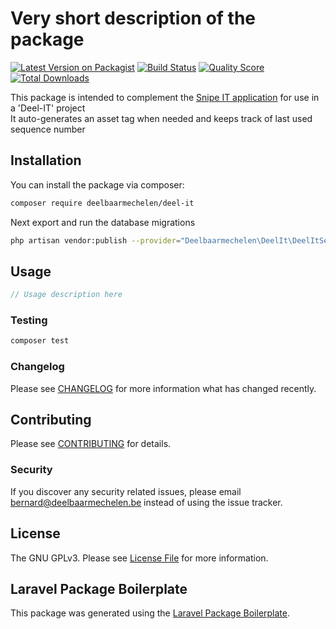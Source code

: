 # Very short description of the package

[![Latest Version on Packagist](https://img.shields.io/packagist/v/deelbaarmechelen/deel-it.svg?style=flat-square)](https://packagist.org/packages/deelbaarmechelen/deel-it)
[![Build Status](https://img.shields.io/travis/deelbaarmechelen/deel-it/master.svg?style=flat-square)](https://travis-ci.org/deelbaarmechelen/deel-it)
[![Quality Score](https://img.shields.io/scrutinizer/g/deelbaarmechelen/deel-it.svg?style=flat-square)](https://scrutinizer-ci.com/g/deelbaarmechelen/deel-it)
[![Total Downloads](https://img.shields.io/packagist/dt/deelbaarmechelen/deel-it.svg?style=flat-square)](https://packagist.org/packages/deelbaarmechelen/deel-it)

This package is intended to complement the [Snipe IT application](https://github.com/snipe/snipe-it) for use in a 'Deel-IT' project  
It auto-generates an asset tag when needed and keeps track of last used sequence number 

## Installation

You can install the package via composer:

``` bash
composer require deelbaarmechelen/deel-it
```

Next export and run the database migrations
``` bash
php artisan vendor:publish --provider="Deelbaarmechelen\DeelIt\DeelItServiceProvider" --tag="migrations"
```

## Usage

``` php
// Usage description here
```

### Testing

``` bash
composer test
```

### Changelog

Please see [CHANGELOG](CHANGELOG.md) for more information what has changed recently.

## Contributing

Please see [CONTRIBUTING](CONTRIBUTING.md) for details.

### Security

If you discover any security related issues, please email bernard@deelbaarmechelen.be instead of using the issue tracker.

## License

The GNU GPLv3. Please see [License File](LICENSE.md) for more information.

## Laravel Package Boilerplate

This package was generated using the [Laravel Package Boilerplate](https://laravelpackageboilerplate.com).